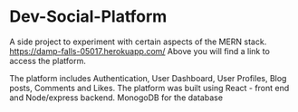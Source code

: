 # Dev-Social-Platform
A side project to experiment with certain aspects of the MERN stack.
https://damp-falls-05017.herokuapp.com/
Above you will find a link to access the platform. 

The platform includes Authentication, User Dashboard, User Profiles, Blog posts, Comments and Likes. The platform was built using React - front end and Node/express backend. 
MonogoDB for the database
